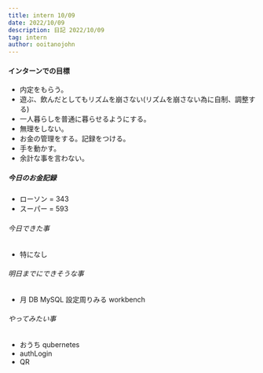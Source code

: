 ```yaml
---
title: intern 10/09
date: 2022/10/09
description: 日記 2022/10/09
tag: intern
author: ooitanojohn
---
```


#### インターンでの目標

- 内定をもらう。
- 遊ぶ、飲んだとしてもリズムを崩さない(リズムを崩さない為に自制、調整する)
- 一人暮らしを普通に暮らせるようにする。
- 無理をしない。
- お金の管理をする。記録をつける。
- 手を動かす。
- 余計な事を言わない。

##### 今日のお金記録

- ローソン = 343
- スーパー = 593

###### 今日できた事

- 特になし

###### 明日までにできそうな事

- 月 DB MySQL 設定周りみる workbench

###### やってみたい事

- おうち qubernetes
- authLogin
- QR
